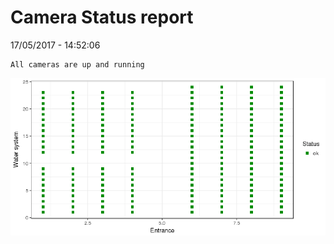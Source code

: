 Camera Status report
================
17/05/2017 - 14:52:06

    All cameras are up and running

![](camreport_files/figure-markdown_github/unnamed-chunk-2-1.png)
